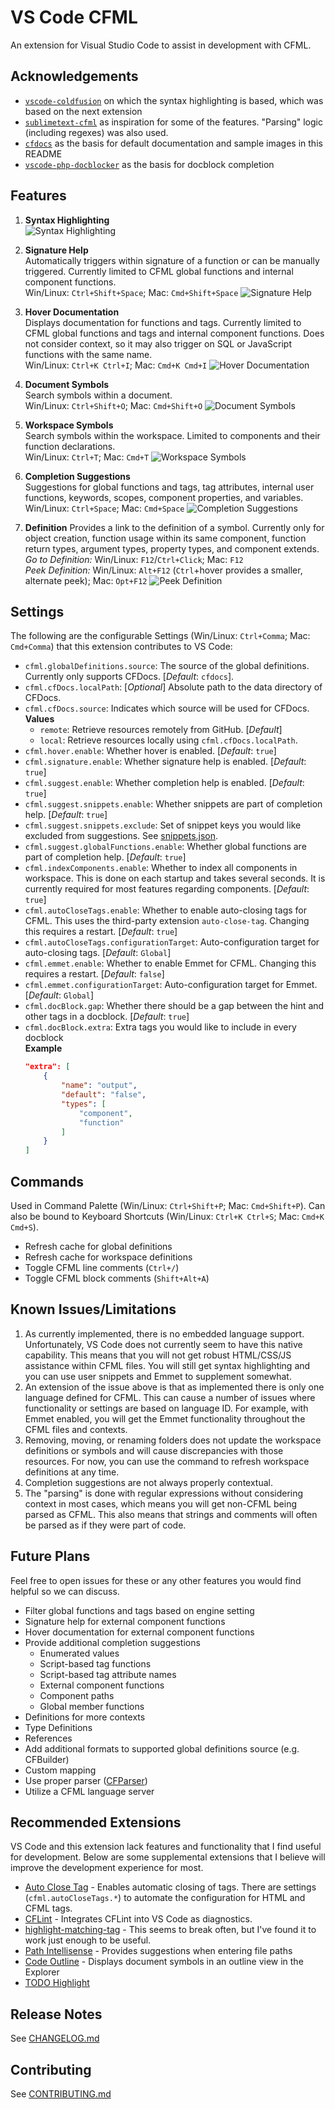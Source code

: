 # VS Code CFML

An extension for Visual Studio Code to assist in development with CFML.

## Acknowledgements

- [`vscode-coldfusion`](https://github.com/ilich/vscode-coldfusion/) on which the syntax highlighting is based, which was based on the next extension
- [`sublimetext-cfml`](https://github.com/jcberquist/sublimetext-cfml) as inspiration for some of the features. "Parsing" logic (including regexes) was also used.
- [`cfdocs`](https://github.com/foundeo/cfdocs/) as the basis for default documentation and sample images in this README
- [`vscode-php-docblocker`](https://github.com/neild3r/vscode-php-docblocker) as the basis for docblock completion

## Features

1. **Syntax Highlighting**  
![Syntax Highlighting](./images/cfdocs_leaderboard.png)

1. **Signature Help**  
Automatically triggers within signature of a function or can be manually triggered. Currently limited to CFML global functions and internal component functions.  
Win/Linux: `Ctrl+Shift+Space`; Mac: `Cmd+Shift+Space`
![Signature Help](./images/cfdocs_leaderboard_signature.png)

1. **Hover Documentation**  
Displays documentation for functions and tags. Currently limited to CFML global functions and tags and internal component functions. Does not consider context, so it may also trigger on SQL or JavaScript functions with the same name.  
Win/Linux: `Ctrl+K Ctrl+I`; Mac: `Cmd+K Cmd+I`
![Hover Documentation](./images/cfdocs_leaderboard_hover.png)

1. **Document Symbols**  
Search symbols within a document.  
Win/Linux: `Ctrl+Shift+O`; Mac: `Cmd+Shift+O`
![Document Symbols](./images/cfdocs_leaderboard_document-symbols.png)

1. **Workspace Symbols**  
Search symbols within the workspace. Limited to components and their function declarations.  
Win/Linux: `Ctrl+T`; Mac: `Cmd+T`
![Workspace Symbols](./images/cfdocs_workspace-symbols.png)

1. **Completion Suggestions**  
Suggestions for global functions and tags, tag attributes, internal user functions, keywords, scopes, component properties, and variables.  
Win/Linux: `Ctrl+Space`; Mac: `Cmd+Space`
![Completion Suggestions](./images/cfdocs_leaderboard_completion.png)

1. **Definition**
Provides a link to the definition of a symbol. Currently only for object creation, function usage within its same component, function return types, argument types, property types, and component extends.  
_Go to Definition:_ Win/Linux: `F12`/`Ctrl+Click`; Mac: `F12`  
_Peek Definition:_ Win/Linux: `Alt+F12` (`Ctrl`+hover provides a smaller, alternate peek); Mac: `Opt+F12`
![Peek Definition](./images/cfdocs_definition-peek.png)

## Settings

The following are the configurable Settings (Win/Linux: `Ctrl+Comma`; Mac: `Cmd+Comma`) that this extension contributes to VS Code:

- `cfml.globalDefinitions.source`: The source of the global definitions. Currently only supports CFDocs. [*Default*: `cfdocs`].
- `cfml.cfDocs.localPath`: [*Optional*] Absolute path to the data directory of CFDocs.
- `cfml.cfDocs.source`: Indicates which source will be used for CFDocs.  
**Values**
  - `remote`: Retrieve resources remotely from GitHub. [*Default*]
  - `local`: Retrieve resources locally using `cfml.cfDocs.localPath`.
- `cfml.hover.enable`: Whether hover is enabled. [*Default*: `true`]
- `cfml.signature.enable`: Whether signature help is enabled. [*Default*: `true`]
- `cfml.suggest.enable`: Whether completion help is enabled. [*Default*: `true`]
- `cfml.suggest.snippets.enable`: Whether snippets are part of completion help. [*Default*: `true`]
- `cfml.suggest.snippets.exclude`: Set of snippet keys you would like excluded from suggestions. See [snippets.json](./snippets/snippets.json).
- `cfml.suggest.globalFunctions.enable`: Whether global functions are part of completion help. [*Default*: `true`]
- `cfml.indexComponents.enable`: Whether to index all components in workspace. This is done on each startup and takes several seconds. It is currently required for most features regarding components. [*Default*: `true`]
- `cfml.autoCloseTags.enable`: Whether to enable auto-closing tags for CFML. This uses the third-party extension `auto-close-tag`. Changing this requires a restart. [*Default*: `true`]
- `cfml.autoCloseTags.configurationTarget`: Auto-configuration target for auto-closing tags. [*Default*: `Global`]
- `cfml.emmet.enable`: Whether to enable Emmet for CFML. Changing this requires a restart. [*Default*: `false`]
- `cfml.emmet.configurationTarget`: Auto-configuration target for Emmet. [*Default*: `Global`]
- `cfml.docBlock.gap`: Whether there should be a gap between the hint and other tags in a docblock. [*Default*: `true`]
- `cfml.docBlock.extra`: Extra tags you would like to include in every docblock  
  **Example**
    ```json
    "extra": [
        {
            "name": "output",
            "default": "false",
            "types": [
                "component",
                "function"
            ]
        }
    ]
    ```

## Commands

Used in Command Palette (Win/Linux: `Ctrl+Shift+P`; Mac: `Cmd+Shift+P`). Can also be bound to Keyboard Shortcuts (Win/Linux: `Ctrl+K Ctrl+S`; Mac: `Cmd+K Cmd+S`).

- Refresh cache for global definitions
- Refresh cache for workspace definitions
- Toggle CFML line comments (`Ctrl+/`)
- Toggle CFML block comments (`Shift+Alt+A`)

## Known Issues/Limitations

1. As currently implemented, there is no embedded language support. Unfortunately, VS Code does not currently seem to have this native capability. This means that you will not get robust HTML/CSS/JS assistance within CFML files. You will still get syntax highlighting and you can use user snippets and Emmet to supplement somewhat.
1. An extension of the issue above is that as implemented there is only one language defined for CFML. This can cause a number of issues where functionality or settings are based on language ID. For example, with Emmet enabled, you will get the Emmet functionality throughout the CFML files and contexts.
1. Removing, moving, or renaming folders does not update the workspace definitions or symbols and will cause discrepancies with those resources. For now, you can use the command to refresh workspace definitions at any time.
1. Completion suggestions are not always properly contextual.
1. The "parsing" is done with regular expressions without considering context in most cases, which means you will get non-CFML being parsed as CFML. This also means that strings and comments will often be parsed as if they were part of code.

## Future Plans

Feel free to open issues for these or any other features you would find helpful so we can discuss.

- Filter global functions and tags based on engine setting
- Signature help for external component functions
- Hover documentation for external component functions
- Provide additional completion suggestions
  - Enumerated values
  - Script-based tag functions
  - Script-based tag attribute names
  - External component functions
  - Component paths
  - Global member functions
- Definitions for more contexts
- Type Definitions
- References
- Add additional formats to supported global definitions source (e.g. CFBuilder)
- Custom mapping
- Use proper parser ([CFParser](https://github.com/cfparser/cfparser))
- Utilize a CFML language server

## Recommended Extensions

VS Code and this extension lack features and functionality that I find useful for development. Below are some supplemental extensions that I believe will improve the development experience for most.

- [Auto Close Tag](https://marketplace.visualstudio.com/items?itemName=formulahendry.auto-close-tag) - Enables automatic closing of tags. There are settings (`cfml.autoCloseTags.*`) to automate the configuration for HTML and CFML tags.
- [CFLint](https://marketplace.visualstudio.com/items?itemName=KamasamaK.vscode-cflint) - Integrates CFLint into VS Code as diagnostics.
- [highlight-matching-tag](https://marketplace.visualstudio.com/items?itemName=vincaslt.highlight-matching-tag) - This seems to break often, but I've found it to work just enough to be useful.
- [Path Intellisense](https://marketplace.visualstudio.com/items?itemName=christian-kohler.path-intellisense) - Provides suggestions when entering file paths
- [Code Outline](https://marketplace.visualstudio.com/items?itemName=patrys.vscode-code-outline) - Displays document symbols in an outline view in the Explorer
- [TODO Highlight](https://marketplace.visualstudio.com/items?itemName=wayou.vscode-todo-highlight)

## Release Notes

See [CHANGELOG.md](/CHANGELOG.md)

## Contributing

See [CONTRIBUTING.md](/CONTRIBUTING.md)
